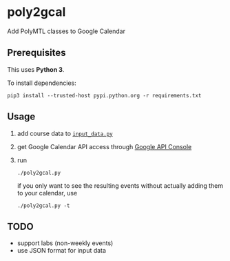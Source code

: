 # poly2gcal

Add PolyMTL classes to Google Calendar

## Prerequisites

This uses **Python 3**.

To install dependencies:
```
pip3 install --trusted-host pypi.python.org -r requirements.txt
```

## Usage

1. add course data to [`input_data.py`](./input_data.py)

2. get Google Calendar API access through [Google API Console](https://console.developers.google.com/)

3. run
   ```
   ./poly2gcal.py
   ```
   if you only want to see the resulting events without actually adding them to your calendar, use
   ```
   ./poly2gcal.py -t
   ```

## TODO

* support labs (non-weekly events)
* use JSON format for input data
